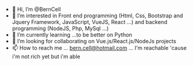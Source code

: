 - 👋 Hi, I’m @BernCell
- 👀 I’m interested in Front end programming (Html, Css, Bootstrap and Jquery Framework, JavaScript, VueJS, React ...) and backend programming (NodeJS, Php, MySql ...)
- 🌱 I’m currently learning ...to be better on Python 
- 💞️ I’m looking for collaborating on Vue.js/React.js/NodeJs projects
- 📫 How to reach me ... bern.cell@hotmail.com ... I'm reachable 'cause i'm not rich yet but i'm able  

<!---
BernCell/BernCell is a ✨ special ✨ repository because its `README.md` (this file) appears on your GitHub profile.
You can click the Preview link to take a look at your changes.
--->
